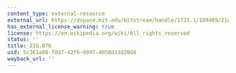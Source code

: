 ```yaml
---
content_type: external-resource
external_url: https://dspace.mit.edu/bitstream/handle/1721.1/109489/21g-076-fall-2009/contents/index.htm?sequence=246
has_external_license_warning: true
license: https://en.wikipedia.org/wiki/All_rights_reserved
status: ''
title: 21G.076
uid: 5c361a08-f0d7-42f6-9997-4058d13d20d4
wayback_url: ''
---
```

